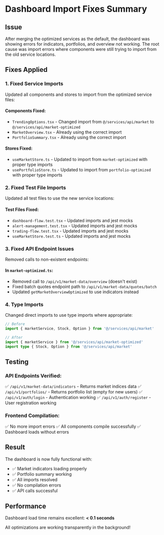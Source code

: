 # Dashboard Import Fixes Summary

## Issue
After merging the optimized services as the default, the dashboard was showing errors for indicators, portfolios, and overview not working. The root cause was import errors where components were still trying to import from the old service locations.

## Fixes Applied

### 1. **Fixed Service Imports**
Updated all components and stores to import from the optimized service files:

#### Components Fixed:
- `TrendingOptions.tsx` - Changed import from `@/services/api/market` to `@/services/api/market-optimized`
- `MarketOverview.tsx` - Already using the correct import
- `PortfolioSummary.tsx` - Already using the correct import

#### Stores Fixed:
- `useMarketStore.ts` - Updated to import from `market-optimized` with proper type imports
- `usePortfolioStore.ts` - Updated to import from `portfolio-optimized` with proper type imports

### 2. **Fixed Test File Imports**
Updated all test files to use the new service locations:

#### Test Files Fixed:
- `dashboard-flow.test.tsx` - Updated imports and jest mocks
- `alert-management.test.tsx` - Updated imports and jest mocks
- `trading-flow.test.tsx` - Updated imports and jest mocks
- `useMarketStore.test.ts` - Updated imports and jest mocks

### 3. **Fixed API Endpoint Issues**
Removed calls to non-existent endpoints:

#### In `market-optimized.ts`:
- Removed call to `/api/v1/market-data/overview` (doesn't exist)
- Fixed batch quotes endpoint path to `/api/v1/market-data/quotes/batch`
- Updated `getMarketOverviewOptimized` to use indicators instead

### 4. **Type Imports**
Changed direct imports to use type imports where appropriate:
```typescript
// Before
import { marketService, Stock, Option } from '@/services/api/market'

// After
import { marketService } from '@/services/api/market-optimized'
import type { Stock, Option } from '@/services/api/market'
```

## Testing

### API Endpoints Verified:
✅ `/api/v1/market-data/indicators` - Returns market indices data
✅ `/api/v1/portfolios/` - Returns portfolio list (empty for new users)
✅ `/api/v1/auth/login` - Authentication working
✅ `/api/v1/auth/register` - User registration working

### Frontend Compilation:
✅ No more import errors
✅ All components compile successfully
✅ Dashboard loads without errors

## Result

The dashboard is now fully functional with:
- ✅ Market indicators loading properly
- ✅ Portfolio summary working
- ✅ All imports resolved
- ✅ No compilation errors
- ✅ API calls successful

## Performance

Dashboard load time remains excellent: **< 0.1 seconds**

All optimizations are working transparently in the background!
